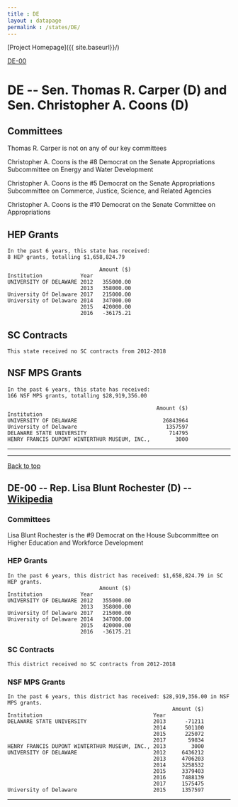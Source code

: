 ```yaml
---
title : DE
layout : datapage
permalink : /states/DE/
---
```

<a name="top"></a>
[Project Homepage]({{ site.baseurl}}/)


[DE-00](#DE-00)  

# DE -- Sen. Thomas R. Carper (D) and  Sen. Christopher A. Coons (D)
## Committees
Thomas R. Carper is not on any of our key committees 

Christopher A. Coons is the #8 Democrat on the Senate Appropriations Subcommittee on Energy and Water Development 

Christopher A. Coons is the #5 Democrat on the Senate Appropriations Subcommittee on Commerce, Justice, Science, and Related Agencies 

Christopher A. Coons is the #10 Democrat on the Senate Committee on Appropriations 

## HEP Grants
```
In the past 6 years, this state has received:
8 HEP grants, totalling $1,658,824.79
 
                             Amount ($)
Institution            Year            
UNIVERSITY OF DELAWARE 2012   355000.00
                       2013   358000.00
University Of Delaware 2017   215000.00
University of Delaware 2014   347000.00
                       2015   420000.00
                       2016   -36175.21
```
## SC Contracts
```
This state received no SC contracts from 2012-2018
```
## NSF MPS Grants
```
In the past 6 years, this state has received:
166 NSF MPS grants, totalling $28,919,356.00
 
                                               Amount ($)
Institution                                              
UNIVERSITY OF DELAWARE                           26843964
University of Delaware                            1357597
DELAWARE STATE UNIVERSITY                          714795
HENRY FRANCIS DUPONT WINTERTHUR MUSEUM, INC.,        3000
```
---
---
<a name="DE-00"></a>
[Back to top](#top)
## DE-00 -- Rep. Lisa Blunt Rochester (D) -- [Wikipedia](https://en.wikipedia.org/wiki/DE-00)
### Committees
Lisa Blunt Rochester is the #9 Democrat on the House Subcommittee on Higher Education and Workforce Development 

### HEP Grants
```
In the past 6 years, this district has received: $1,658,824.79 in SC HEP grants.
                             Amount ($)
Institution            Year            
UNIVERSITY OF DELAWARE 2012   355000.00
                       2013   358000.00
University Of Delaware 2017   215000.00
University of Delaware 2014   347000.00
                       2015   420000.00
                       2016   -36175.21
```
### SC Contracts
```
This district received no SC contracts from 2012-2018
```
### NSF MPS Grants
```
In the past 6 years, this district has received: $28,919,356.00 in NSF MPS grants.
                                                    Amount ($)
Institution                                   Year            
DELAWARE STATE UNIVERSITY                     2013      -71211
                                              2014      501100
                                              2015      225072
                                              2017       59834
HENRY FRANCIS DUPONT WINTERTHUR MUSEUM, INC., 2013        3000
UNIVERSITY OF DELAWARE                        2012     6436212
                                              2013     4706203
                                              2014     3258532
                                              2015     3379403
                                              2016     7488139
                                              2017     1575475
University of Delaware                        2015     1357597
```
---
